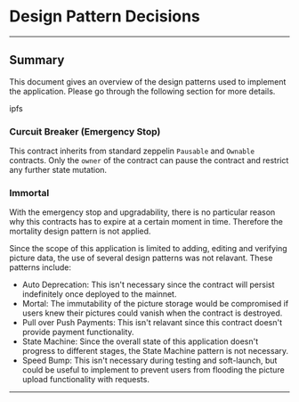 # Design Pattern Decisions

***

## Summary
This document gives an overview of the design patterns used to implement the application. Please go through the following section for more details.

ipfs 

### Curcuit Breaker (Emergency Stop)
This contract inherits from standard zeppelin `Pausable` and `Ownable` contracts. Only the `owner` of the
contract can pause the contract and restrict any further state mutation.

### Immortal
With the emergency stop and upgradability, there is no particular reason why this contracts has to expire at
a certain moment in time. Therefore the mortality design pattern is not applied.



Since the scope of this application is limited to adding, editing and verifying picture data, the use of several design patterns was not relavant. These patterns include:

- Auto Deprecation: This isn't necessary since the contract will persist indefinitely once deployed to the mainnet.
- Mortal: The immutability of the picture storage would be compromised if users knew their pictures could vanish when the contract is destroyed.
- Pull over Push Payments: This isn't relavant since this contract doesn't provide payment functionality.
- State Machine: Since the overall state of this application doesn't progress to different stages, the State Machine pattern is not necessary.
- Speed Bump: This isn't necessary during testing and soft-launch, but could be useful to implement to prevent users from flooding the picture upload functionality with requests.

***